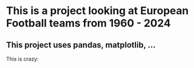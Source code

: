 # This is a project looking at European Football teams from 1960 - 2024
## This project uses pandas, matplotlib, ...
This is crazy: